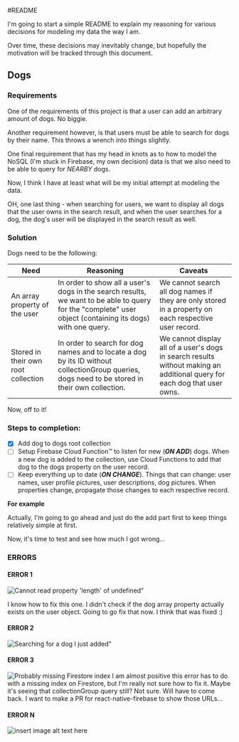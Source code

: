 #README

I'm going to start a simple README to explain my reasoning for various decisions for modeling my data the way I am. 

Over time, these decisions may inevitably change, but hopefully the motivation will be tracked through this document.

## Dogs
### Requirements
One of the requirements of this project is that a user can add an arbitrary amount of dogs.
No biggie.

Another requirement however, is that users must be able to search for dogs by their name. This throws a wrench into things slightly. 

One final requirement that has my head in knots as to how to model the NoSQL (I'm stuck in Firebase, my own decision) data is that we also need to be able to query for *NEARBY* dogs.

Now, I think I have at least what will be my initial attempt at modeling the data.

OH, one last thing - when searching for users, we want to display all dogs that the user owns in the search result, and when the user searches for a dog, the dog's user will be displayed in the search result as well.

### Solution 
Dogs need to be the following:

| Need        | Reasoning           | Caveats           |
| ------------- |-------------|-------------|
| An array property of the user | In order to show all a user's dogs in the search results, we want to be able to query for the "complete" user object (containing its dogs) with one query. |  We cannot search all dog names if they are only stored in a property on each respective user record. 
| Stored in their own root collection   | In order to search for dog names and to locate a dog by its ID without collectionGroup queries, dogs need to be stored in their own collection.       | We cannot display all of a user's dogs in search results without making an additional query for each dog that user owns.   |

Now, off to it!

### Steps to completion:

- [x]  Add dog to dogs root collection
- [ ]   Setup Firebase Cloud Function™ to listen for new (***ON ADD***) dogs. When a new dog is added to the collection, use Cloud Functions to add that dog to the dogs property on the user record.
- [ ]    Keep everything up to date (***ON CHANGE***). Things that can change: user names, user profile pictures, user descriptions, dog pictures. When properties change, propagate those changes to each respective record.

**For example**

  Actually, I'm going to go ahead and just do the add part first to keep things relatively simple at first.

  
  Now, it's time to test and see how much I got wrong...
  
### ERRORS
#### ERROR 1
![Cannot read property 'length' of undefined"](https://i.imgur.com/17MZhaX.png" "Cannot read property 'length' of undefined")

I know how to fix this one. I didn't check if the dog array property actually exists on the user object. Going to go fix that now.
I think that was fixed :)

#### ERROR 2

![Searching for a dog I just added"](https://i.imgur.com/stmhDX3.png" "Searching for a dog that I just added")


#### ERROR 3
![Probably missing Firestore index](https://i.imgur.com/sPSLe1u.png)
I am almost positive this error has to do with a missing index on Firestore, but I'm really not sure how to fix it. Maybe it's seeing that collectionGroup query still? Not sure. Will have to come back. I want to make a PR for react-native-firebase to show those URLs...


#### ERROR N
![insert image alt text here](insert_image_url_here)
